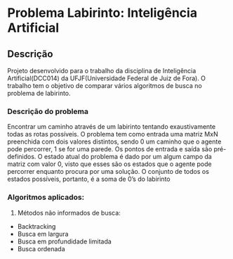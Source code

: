 # Problema Labirinto: Inteligência Artificial

## Descrição

Projeto desenvolvido para o trabalho da disciplina de Inteligência Artificial(DCC014) da UFJF(Universidade Federal de Juiz de Fora).
O trabalho tem o objetivo de comparar vários algoritmos de busca no problema de labirinto.

### Descrição do problema

Encontrar um caminho através de um labirinto tentando exaustivamente todas as rotas possíveis. O problema tem como entrada uma matriz MxN preenchida com dois valores distintos, sendo 0 um caminho que o agente pode percorrer, 1 se for uma parede. Os pontos de entrada e saída são pré-definidos. O estado atual do problema é dado por um algum campo da matriz com valor 0, visto que esses são os estados que o agente pode percorrer enquanto procura por uma solução. O conjunto de todos os estados possíveis, portanto, é a soma de 0’s do labirinto

### Algoritmos aplicados:

1. Métodos não informados de busca:

* Backtracking
* Busca em largura
* Busca em profundidade limitada 
* Busca ordenada 

